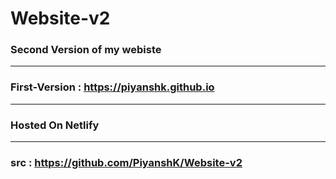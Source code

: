 # Website-v2

### Second Version of my webiste

___

### First-Version : https://piyanshk.github.io
___

### Hosted On Netlify
___

### src : https://github.com/PiyanshK/Website-v2
